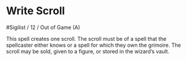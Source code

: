 # Write Scroll
#Sigilist / 12 / Out of Game (A)

This spell creates one scroll. The scroll must be of a spell that the spellcaster either knows or a spell for which they own the grimoire. The scroll may be sold, given to a figure, or stored in the
wizard’s vault. 